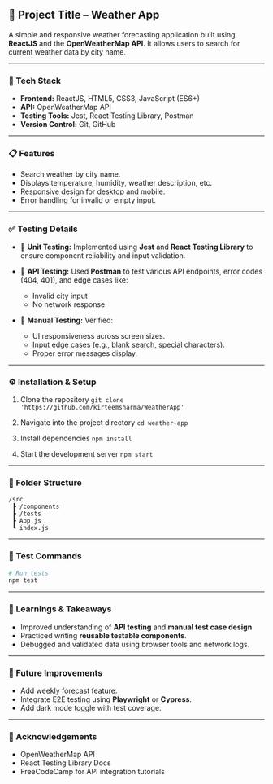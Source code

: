## 🚀 Project Title – Weather App

A simple and responsive weather forecasting application built using **ReactJS** and the **OpenWeatherMap API**. It allows users to search for current weather data by city name.

---

### 🔧 Tech Stack

* **Frontend:** ReactJS, HTML5, CSS3, JavaScript (ES6+)
* **API:** OpenWeatherMap API
* **Testing Tools:** Jest, React Testing Library, Postman
* **Version Control:** Git, GitHub

---

### 📋 Features

* Search weather by city name.
* Displays temperature, humidity, weather description, etc.
* Responsive design for desktop and mobile.
* Error handling for invalid or empty input.

---

### ✅ Testing Details

* 🔹 **Unit Testing:** Implemented using **Jest** and **React Testing Library** to ensure component reliability and input validation.
* 🔹 **API Testing:** Used **Postman** to test various API endpoints, error codes (404, 401), and edge cases like:

  * Invalid city input
  * No network response
* 🔹 **Manual Testing:** Verified:

  * UI responsiveness across screen sizes.
  * Input edge cases (e.g., blank search, special characters).
  * Proper error messages display.

---

### ⚙️ Installation & Setup

1. Clone the repository
   `git clone 'https://github.com/kirteemsharma/WeatherApp'`

2. Navigate into the project directory
   `cd weather-app`

3. Install dependencies
   `npm install`

4. Start the development server
   `npm start`

---

### 📂 Folder Structure

```
/src
 ┣ /components
 ┣ /tests
 ┣ App.js
 ┗ index.js
```

---

### 🧪 Test Commands

```bash
# Run tests
npm test
```

---

### 🧠 Learnings & Takeaways

* Improved understanding of **API testing** and **manual test case design**.
* Practiced writing **reusable testable components**.
* Debugged and validated data using browser tools and network logs.

---

### 📌 Future Improvements

* Add weekly forecast feature.
* Integrate E2E testing using **Playwright** or **Cypress**.
* Add dark mode toggle with test coverage.

---

### 🙌 Acknowledgements

* OpenWeatherMap API
* React Testing Library Docs
* FreeCodeCamp for API integration tutorials
